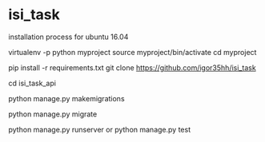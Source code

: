 # isi_task

installation process for ubuntu 16.04

virtualenv -p python myproject
source myproject/bin/activate
cd myproject

pip install -r requirements.txt
git clone https://github.com/igor35hh/isi_task

cd isi_task_api

python manage.py makemigrations

python manage.py migrate

python manage.py runserver or python manage.py test